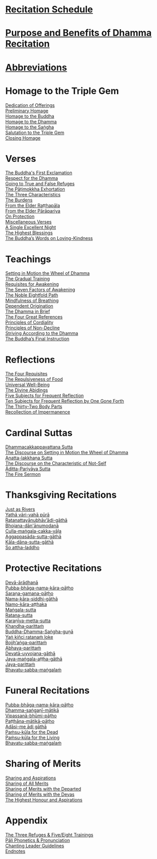 # [Recitation Schedule](#schedule)
# [Purpose and Benefits of Dhamma Recitation](#purpose-and-benefits)
# [Abbreviations](#abbreviations)

# Homage to the Triple Gem
[Dedication of Offerings](#dedication-of-offerings)\
[Preliminary Homage](#preliminary-homage)\
[Homage to the Buddha](#homage-buddha)\
[Homage to the Dhamma](#homage-dhamma)\
[Homage to the Saṅgha](#homage-sangha)\
[Salutation to the Triple Gem](#salutation)\
[Closing Homage](#closing-homage)

# Verses
[The Buddha's First Exclamation](#buddhas-first-exclamation)\
[Respect for the Dhamma](#respect-for-the-dhamma)\
[Going to True and False Refuges](#true-false-refuges)\
[The Pāṭimokkha Exhortation](#patimokkha-exhortation)\
[The Three Characteristics](#three-characteristics)\
[The Burdens](#burdens)\
[From the Elder Raṭṭhapāla](#ratthapala)\
[From the Elder Pārāpariya](#parapariya)\
[On Protection](#protection)\
[Miscellaneous Verses](#misc-verses)\
[A Single Excellent Night](#single-excellent-night)\
[The Highest Blessings](#highest-blessings)\
[The Buddha’s Words on Loving-Kindness](#words-on-loving-kindness)

# Teachings
[Setting in Motion the Wheel of Dhamma](#wheel-of-dhamma-abridged)\
[The Gradual Training](#gradual-training)\
[Requisites for Awakening](#requisites-for-awakening)\
[The Seven Factors of Awakening](#seven-factors-of-awakening)\
[The Noble Eightfold Path](#noble-eightfold-path)\
[Mindfulness of Breathing](#mindfulness-of-breathing)\
[Dependent Origination](#dependent-origination)\
[The Dhamma in Brief](#dhamma-in-brief)\
[The Four Great References](#four-great-references)\
[Principles of Cordiality](#principles-of-cordiality)\
[Principles of Non-Decline](#principles-of-non-decline)\
[Striving According to the Dhamma](#striving-according-to-dhamma)\
[The Buddha’s Final Instruction](#buddhas-final-instruction)

# Reflections
[The Four Requisites](#four-requisites)\
[The Repulsiveness of Food](#repulsiveness-of-food)\
[Universal Well-Being](#universal-well-being)\
[The Divine Abidings](#divine-abidings)\
[Five Subjects for Frequent Reflection](#five-reflections)\
[Ten Subjects for Frequent Reflection by One Gone Forth](#ten-reflections)\
[The Thirty-Two Body Parts](#32-parts)\
[Recollection of Impermanence](#recollection-of-impermanence)

# Cardinal Suttas
[Dhammacakkappavattana Sutta](#dhammacakkappavattana-full)\
[The Discourse on Setting in Motion the Wheel of Dhamma](#wheel-of-dhamma-full)\
[Anatta-lakkhaṇa Sutta](#anatta-lakkhana)\
[The Discourse on the Characteristic of Not-Self](#characteristic-not-self)\
[Āditta-Pariyāya Sutta](#aditta-pariyaya)\
[The Fire Sermon](#fire-sermon)

# Thanksgiving Recitations
[Just as Rivers](#just-as-rivers)\
[Yathā vāri-vahā pūrā](#yatha-vari-vaha-pura)\
[Ratanattayānubhāv’ādi-gāthā](#ratanattayanubhavadi-gatha)\
[Bhojana-dān'ānumodanā](#bhojana-dananumodana)\
[Culla-maṅgala-cakka-vāḷa](#culla-mangala-cakka-vala)\
[Aggappasāda-sutta-gāthā](#aggappasada-sutta-gatha)\
[Kāla-dāna-sutta-gāthā](#kala-dana-sutta-gatha)\
[So attha-laddho](#so-attha-laddho)

# Protective Recitations
[Devā-ārādhanā](#deva-aradhana)\
[Pubba-bhāga-nama-kāra-pāṭho](#pubba-bhaga-nama-kara-patho)\
[Saraṇa-gamana-pāṭho](#sarana-gamana-patho)\
[Nama-kāra-siddhi-gāthā](#nama-kara-siddhi-gatha)\
[Namo-kāra-aṭṭhaka](#namo-kara-atthaka)\
[Maṅgala-sutta](#mangala-sutta)\
[Ratana-sutta](#ratana-sutta)\
[Karaṇīya-metta-sutta](#karaniya-metta-sutta)\
[Khandha-parittaṁ](#khandha-parittam)\
[Buddha-Dhamma-Saṅgha-guṇā](#buddha-dhamma-sangha-guna)\
[Yaṅ kiñci ratanaṁ loke](#yan-kinci-ratanam-loke)\
[Bojjh’aṅga-parittaṁ](#bojjhana-parittam)\
[Abhaya-parittaṁ](#abhaya-parittam)\
[Devatā-uyyojana-gāthā](#devata-uyyojana-gatha)\
[Jaya-maṅgala-aṭṭha-gāthā](#jaya-mangala-attha-gatha)\
[Jaya-parittaṁ](#jaya-parittam)\
[Bhavatu-sabba-maṅgalaṁ](#bhavatu-sabba-mangalam)

# Funeral Recitations
[Pubba-bhāga-nama-kāra-pāṭho](#pubba-bhaga-nama-kara-patho)\
[Dhamma-saṅgaṇī-mātikā](#dhamma-sangani-matika)\
[Vipassanā-bhūmi-pāṭho](#vipassana-bhumi-patho)\
[Paṭṭhāna-mātikā-pāṭho](#patthana-matika-patho)\
[Adāsi-me ādi gāthā](#adasi-me-adi-gatha)\
[Paṁsu-kūla for the Dead](#pamsu-kula-dead)\
[Paṁsu-kūla for the Living](#pamsu-kula-living)\
[Bhavatu-sabba-maṅgalaṁ](#bhavatu-sabba-mangalam)

# Sharing of Merits
[Sharing and Aspirations](#uddissanadhitthana)\
[Sharing of All Merits](#sharing-all-merits)\
[Sharing of Merits with the Departed](#sharing-merits-departed)\
[Sharing of Merits with the Devas](#sharing-merits-devas)\
[The Highest Honour and Aspirations](#highest-honour-aspirations)

# Appendix
[The Three Refuges & Five/Eight Trainings](#refuges-trainings)\
[Pāli Phonetics & Pronunciation](#phonetics-pronunciation)\
[Chanting Leader Guidelines](#guidelines)\
[Endnotes](#endnotes)
